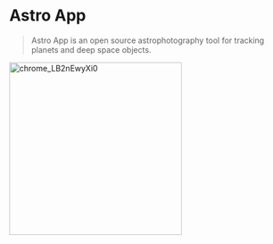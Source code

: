 # Astro App

> Astro App is an open source astrophotography tool for tracking planets and deep space objects.

<img width="309" alt="chrome_LB2nEwyXi0" src="https://github.com/sshh12/astro-app/assets/6625384/bbab76eb-7493-4505-8bd2-e87d79ecba53">

